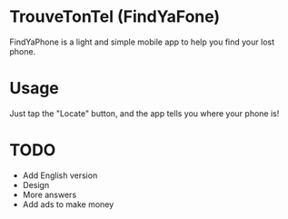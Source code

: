 # TrouveTonTel (FindYaFone)
FindYaPhone is a light and simple mobile app to help you find your lost phone.

# Usage
Just tap the "Locate" button, and the app tells you where your phone is!

# TODO
* Add English version
* Design
* More answers
* Add ads to make money